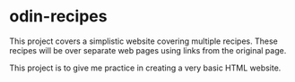 # odin-recipes
This project covers a simplistic website covering multiple recipes. These recipes will be over separate web pages using links from the original page.

This project is to give me practice in creating a very basic HTML website.